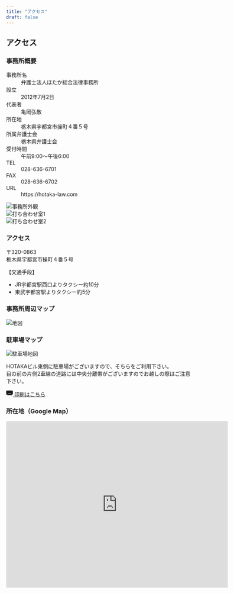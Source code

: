 ```yaml
---
title: "アクセス"
draft: false
---
```


## アクセス

### 事務所概要

<dl class="basic">
<dt>事務所名</dt>
<dd>弁護士法人ほたか総合法律事務所</dd>
<dt>設立</dt>
<dd>2012年7月2日</dd>
<dt>代表者</dt>
<dd>亀岡弘敬</dd>
<dt>所在地</dt>
<dd>栃木県宇都宮市操町４番５号</dd>
<dt>所属弁護士会</dt>
<dd>栃木県弁護士会</dd>
<dt>受付時間</dt>
<dd>午前9:00～午後6:00</dd>
<dt>TEL</dt>
<dd>028-636-6701</dd>
<dt>FAX</dt>
<dd>028-636-6702</dd>
<dt>URL</dt>
<dd>https://hotaka-law.com</dd>
</dl>




<div class="row mt-4">
    <div class="col-md-4 mb-3">
      <img src="/images/access/office1.jpg" class="img-fluid rounded shadow-sm" alt="事務所外観">
    </div>
    <div class="col-md-4 mb-3">
      <img src="/images/access/office2.jpg" class="img-fluid rounded shadow-sm" alt="打ち合わせ室1">
    </div>
    <div class="col-md-4 mb-3">
      <img src="/images/access/office3.jpg" class="img-fluid rounded shadow-sm" alt="打ち合わせ室2">
    </div>
</div>


<div class="card border-0 bg-light p-4 shadow-sm mb-5">

### アクセス

<p class="mb-2">
〒320-0863<br>
栃木県宇都宮市操町４番５号
</p>

<p class="fw-bold mb-2">【交通手段】</p>
<ul class="mb-4 ps-3">
<li>JR宇都宮駅西口よりタクシー約10分</li>
<li>東武宇都宮駅よりタクシー約5分</li>
</ul>


### 事務所周辺マップ

<img src="/images/access/map.png" class="img-fluid rounded shadow-sm" alt="地図">


### 駐車場マップ

<img src="/images/access/map-parking.png" class="img-fluid rounded shadow-sm" alt="駐車場地図">

HOTAKAビル東側に駐車場がございますので、そちらをご利用下さい。  
目の前の片側2車線の道路には中央分離帯がございますのでお越しの際はご注意下さい。



<a href="/images/access/map2.pdf" target="_blank" rel="noopener"
   class="btn btn-danger d-inline-flex align-items-center px-4 py-2">
  <svg xmlns="http://www.w3.org/2000/svg" width="18" height="18" fill="currentColor"
       class="me-2" viewBox="0 0 16 16">
    <path d="M2 2a2 2 0 0 0-2 2v6a2 2 0 0 0 2 2h1v2a1 1 0 0 0 1 1h8a1 1 0 0 0 1-1v-2h1a2 2 0 0 0 2-2V4a2 2 0 0 0-2-2H2zm11 11v2H3v-2h10zm-1-3.5a.5.5 0 0 1-.5.5h-7a.5.5 0 0 1 0-1h7a.5.5 0 0 1 .5.5z"/>
  </svg>
  印刷はこちら
</a>


### 所在地（Google Map）

<div class="card-footer bg-white border-0">
<div class="ratio ratio-4x3">
<iframe src="https://www.google.com/maps/embed?pb=!1m14!1m8!1m3!1d6409.618998115549!2d139.870836!3d36.558706!3m2!1i1024!2i768!4f13.1!3m3!1m2!1s0x601f67c6129ed48f%3A0x7d835413fa56b551!2z5pel5pys44CB44CSMzIwLTA4NjMg5qCD5pyo55yM5a6H6YO95a6u5biC5pON55S677yU4oiS77yVIO-8qO-8r--8tO-8oe-8q--8oeODk-ODqw!5e0!3m2!1sja!2sus!4v1745193420657!5m2!1sja!2sus" width="600" height="450" style="border:0;" allowfullscreen="" loading="lazy" referrerpolicy="no-referrer-when-downgrade"></iframe>

</div>
</div>



</div>
